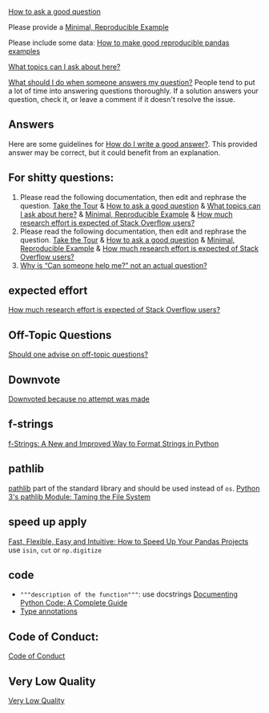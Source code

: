 [How to ask a good question](https://stackoverflow.com/help/how-to-ask)

Please provide a [Minimal, Reproducible Example](https://stackoverflow.com/help/minimal-reproducible-example)

Please include some data: [How to make good reproducible pandas examples](https://stackoverflow.com/questions/20109391/how-to-make-good-reproducible-pandas-examples)

[What topics can I ask about here?](https://stackoverflow.com/help/on-topic)

[What should I do when someone answers my question?](https://stackoverflow.com/help/someone-answers)  People tend to put a lot of time into answering questions thoroughly.  If a solution answers your question, check it, or leave a comment if it doesn't resolve the issue.

## Answers
Here are some guidelines for [How do I write a good answer?](https://stackoverflow.com/help/how-to-answer).  This provided answer may be correct, but it could benefit from an explanation.

## For shitty questions:
1. Please read the following documentation, then edit and rephrase the question.  [Take the Tour](https://stackoverflow.com/tour) & [How to ask a good question](https://stackoverflow.com/help/how-to-ask) & [What topics can I ask about here?](https://stackoverflow.com/help/on-topic) & [Minimal, Reproducible Example](https://stackoverflow.com/help/minimal-reproducible-example) & [How much research effort is expected of Stack Overflow users?](https://meta.stackoverflow.com/questions/261592/how-much-research-effort-is-expected-of-stack-overflow-users)
2. Please read the following documentation, then edit and rephrase the question.  [Take the Tour](https://stackoverflow.com/tour) & [How to ask a good question](https://stackoverflow.com/help/how-to-ask) & [Minimal, Reproducible Example](https://stackoverflow.com/help/minimal-reproducible-example) & [How much research effort is expected of Stack Overflow users?](https://meta.stackoverflow.com/questions/261592/how-much-research-effort-is-expected-of-stack-overflow-users)
3. [Why is “Can someone help me?” not an actual question?](https://meta.stackoverflow.com/questions/284236/why-is-can-someone-help-me-not-an-actual-question)

## expected effort
[How much research effort is expected of Stack Overflow users?](https://meta.stackoverflow.com/questions/261592/how-much-research-effort-is-expected-of-stack-overflow-users)

## Off-Topic Questions
[Should one advise on off-topic questions?](https://meta.stackoverflow.com/questions/276572/should-one-advise-on-off-topic-questions)

## Downvote
[Downvoted because no attempt was made](http://idownvotedbecau.se/noattempt/)

## f-strings
[f-Strings: A New and Improved Way to Format Strings in Python](https://realpython.com/python-f-strings/#f-strings-a-new-and-improved-way-to-format-strings-in-python)

## pathlib
[pathlib](https://docs.python.org/3/library/pathlib.html) part of the standard library and should be used instead of `os`.  [Python 3's pathlib Module: Taming the File System](https://realpython.com/python-pathlib/)

## speed up apply
[Fast, Flexible, Easy and Intuitive: How to Speed Up Your Pandas Projects](https://realpython.com/fast-flexible-pandas/) use `isin`, `cut` or `np.digitize`

## code
 - `"""description of the function"""`: use docstrings [Documenting Python Code: A Complete Guide](https://realpython.com/documenting-python-code/)
 - [Type annotations](https://realpython.com/python-type-checking/#annotations)
 
 ## Code of Conduct:
 [Code of Conduct](https://stackoverflow.com/conduct)
 
 ## Very Low Quality
 [Very Low Quality](https://meta.stackoverflow.com/questions/265573/am-i-misusing-the-very-low-quality-flag/265764#265764)